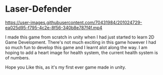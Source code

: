 # Laser-Defender


https://user-images.githubusercontent.com/70431984/201024729-ea025d95-f795-4c2e-8f56-340b8e787f4f.mp4


I made this game from scratch in unity when I had just started to learn 2D Game Development.
There's not much exciting in this game however I had so much fun to develop this game and I learnt alot along the way.
I am hoping to add a heart image for health system, the current health system is of numbers.

Hope you Like this, as it's my first ever game made in unity.
